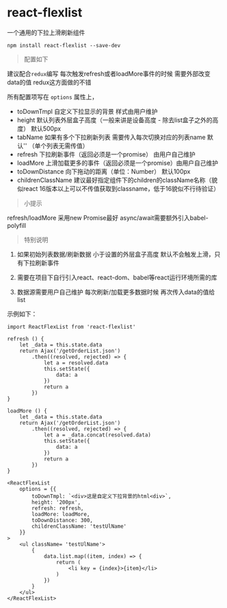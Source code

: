 # react-flexlist

一个通用的下拉上滑刷新组件

```shell
npm install react-flexlist --save-dev
```

> 配置如下

建议配合`redux`编写 每次触发refresh或者loadMore事件的时候 需要外部改变data的值 redux这方面做的不错

所有配置项写在 `options` 属性上，

- toDownTmpl 自定义下拉显示的背景 样式由用户维护
- height 默认列表外层盒子高度（一般来讲是设备高度 - 除去list盒子之外的高度） 默认500px
- tabName 如果有多个下拉刷新列表 需要传入每次切换对应的列表name 默认'' （单个列表无需传值）
- refresh  下拉刷新事件（返回必须是一个promise） 由用户自己维护
- loadMore 上滑加载更多的事件（返回必须是一个promise）由用户自己维护
- toDownDistance 向下拖动的距离（单位：Number） 默认100px
- childrenClassName 建议最好指定组件下的children的className名称（貌似react 16版本以上可以不传值获取到classname，低于16貌似不行待验证）

> 小提示

refresh/loadMore 采用new Promise最好 async/await需要额外引入babel-polyfill

> 特别说明

1. 如果初始列表数据/刷新数据 小于设置的外层盒子高度 默认不会触发上滑，只有下拉刷新事件

2. 需要在项目下自行引入react、react-dom、babel等react运行环境所需的库

3. 数据源需要用户自己维护 每次刷新/加载更多数据时候 再次传入data的值给list

示例如下：

```javasctipt
import ReactFlexList from 'react-flexlist'

refresh () {
    let _data = this.state.data
    return Ajax('/getOrderList.json')
        .then((resolved, rejected) => {
            let a = resolved.data
            this.setState({
                data: a
            })
            return a
        })
}

loadMore () {
    let _data = this.state.data
    return Ajax('/getOrderList.json')
        .then((resolved, rejected) => {
            let a = _data.concat(resolved.data)
            this.setState({
                data: a
            })
            return a
        })
}

<ReactFlexList
    options = {{
        toDownTmpl: `<div>这是自定义下拉背景的html<div>`,
        height: '200px',
        refresh: refresh,
        loadMore: loadMore,
        toDownDistance: 300,
        childrenClassName: 'testUlName'
    }}
>
    <ul className= 'testUlName'>
        {
            data.list.map((item, index) => {
                return (
                    <li key = {index}>{item}</li>
                )
            })
        }
    </ul>
</ReactFlexList>
```